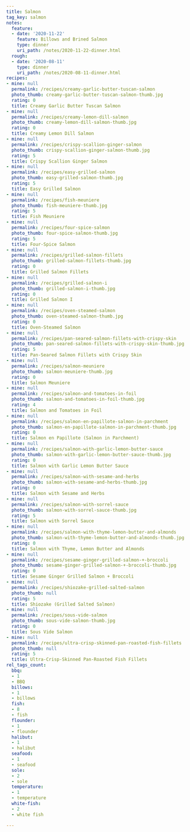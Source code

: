 ```yaml
---
title: Salmon
tag_key: salmon
notes:
  feature:
  - date: '2020-11-22'
    feature: Billows and Brined Salmon
    type: dinner
    uri_path: /notes/2020-11-22-dinner.html
  rough:
  - date: '2020-08-11'
    type: dinner
    uri_path: /notes/2020-08-11-dinner.html
recipes:
- mine: null
  permalink: /recipes/creamy-garlic-butter-tuscan-salmon
  photo_thumb: creamy-garlic-butter-tuscan-salmon-thumb.jpg
  rating: 0
  title: Creamy Garlic Butter Tuscan Salmon
- mine: null
  permalink: /recipes/creamy-lemon-dill-salmon
  photo_thumb: creamy-lemon-dill-salmon-thumb.jpg
  rating: 0
  title: Creamy Lemon Dill Salmon
- mine: null
  permalink: /recipes/crispy-scallion-ginger-salmon
  photo_thumb: crispy-scallion-ginger-salmon-thumb.jpg
  rating: 5
  title: Crispy Scallion Ginger Salmon
- mine: null
  permalink: /recipes/easy-grilled-salmon
  photo_thumb: easy-grilled-salmon-thumb.jpg
  rating: 5
  title: Easy Grilled Salmon
- mine: null
  permalink: /recipes/fish-meuniere
  photo_thumb: fish-meuniere-thumb.jpg
  rating: 5
  title: Fish Meuniere
- mine: null
  permalink: /recipes/four-spice-salmon
  photo_thumb: four-spice-salmon-thumb.jpg
  rating: 5
  title: Four-Spice Salmon
- mine: null
  permalink: /recipes/grilled-salmon-fillets
  photo_thumb: grilled-salmon-fillets-thumb.jpg
  rating: 0
  title: Grilled Salmon Fillets
- mine: null
  permalink: /recipes/grilled-salmon-i
  photo_thumb: grilled-salmon-i-thumb.jpg
  rating: 0
  title: Grilled Salmon I
- mine: null
  permalink: /recipes/oven-steamed-salmon
  photo_thumb: oven-steamed-salmon-thumb.jpg
  rating: 0
  title: Oven-Steamed Salmon
- mine: null
  permalink: /recipes/pan-seared-salmon-fillets-with-crispy-skin
  photo_thumb: pan-seared-salmon-fillets-with-crispy-skin-thumb.jpg
  rating: 5
  title: Pan-Seared Salmon Fillets with Crispy Skin
- mine: null
  permalink: /recipes/salmon-meuniere
  photo_thumb: salmon-meuniere-thumb.jpg
  rating: 0
  title: Salmon Meuniere
- mine: null
  permalink: /recipes/salmon-and-tomatoes-in-foil
  photo_thumb: salmon-and-tomatoes-in-foil-thumb.jpg
  rating: 4
  title: Salmon and Tomatoes in Foil
- mine: null
  permalink: /recipes/salmon-en-papillote-salmon-in-parchment
  photo_thumb: salmon-en-papillote-salmon-in-parchment-thumb.jpg
  rating: 0
  title: Salmon en Papillote (Salmon in Parchment)
- mine: null
  permalink: /recipes/salmon-with-garlic-lemon-butter-sauce
  photo_thumb: salmon-with-garlic-lemon-butter-sauce-thumb.jpg
  rating: 0
  title: Salmon with Garlic Lemon Butter Sauce
- mine: null
  permalink: /recipes/salmon-with-sesame-and-herbs
  photo_thumb: salmon-with-sesame-and-herbs-thumb.jpg
  rating: 0
  title: Salmon with Sesame and Herbs
- mine: null
  permalink: /recipes/salmon-with-sorrel-sauce
  photo_thumb: salmon-with-sorrel-sauce-thumb.jpg
  rating: 5
  title: Salmon with Sorrel Sauce
- mine: null
  permalink: /recipes/salmon-with-thyme-lemon-butter-and-almonds
  photo_thumb: salmon-with-thyme-lemon-butter-and-almonds-thumb.jpg
  rating: 0
  title: Salmon with Thyme, Lemon Butter and Almonds
- mine: null
  permalink: /recipes/sesame-ginger-grilled-salmon-+-broccoli
  photo_thumb: sesame-ginger-grilled-salmon-+-broccoli-thumb.jpg
  rating: 0
  title: Sesame Ginger Grilled Salmon + Broccoli
- mine: null
  permalink: /recipes/shiozake-grilled-salted-salmon
  photo_thumb: null
  rating: 5
  title: Shiozake (Grilled Salted Salmon)
- mine: null
  permalink: /recipes/sous-vide-salmon
  photo_thumb: sous-vide-salmon-thumb.jpg
  rating: 0
  title: Sous Vide Salmon
- mine: null
  permalink: /recipes/ultra-crisp-skinned-pan-roasted-fish-fillets
  photo_thumb: null
  rating: 5
  title: Ultra-Crisp-Skinned Pan-Roasted Fish Fillets
rel_tags_count:
  bbq:
  - 1
  - BBQ
  billows:
  - 1
  - billows
  fish:
  - 8
  - fish
  flounder:
  - 1
  - flounder
  halibut:
  - 1
  - halibut
  seafood:
  - 1
  - seafood
  sole:
  - 2
  - sole
  temperature:
  - 1
  - temperature
  white-fish:
  - 2
  - white fish

---
```

